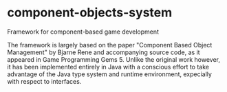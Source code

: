 # component-objects-system
Framework for component-based game development

The framework is largely based on the paper "Component Based Object Management" by Bjarne Rene and accompanying source code, as it appeared in Game Programming Gems 5. Unlike the original work however, it has been implemented entirely in Java with a conscious effort to take advantage of the Java type system and runtime environment, expecially with respect to interfaces.
